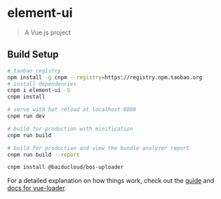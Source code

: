 # element-ui

> A Vue.js project

## Build Setup

``` bash
# taobao registry
npm install -g cnpm --registry=https://registry.npm.taobao.org
# install dependencies
cnpm i element-ui -S
cnpm install

# serve with hot reload at localhost:8080
cnpm run dev

# build for production with minification
cnpm run build

# build for production and view the bundle analyzer report
cnpm run build --report

cnpm install @baiducloud/bos-uploader
```

For a detailed explanation on how things work, check out the [guide](http://vuejs-templates.github.io/webpack/) and [docs for vue-loader](http://vuejs.github.io/vue-loader).
